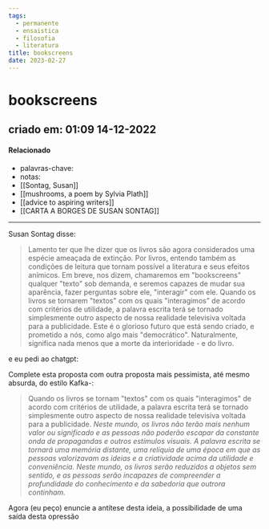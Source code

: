 ```yaml
---
tags:
  - permanente
  - ensaistica
  - filosofia
  - literatura
title: bookscreens
date: 2023-02-27
---
```


# bookscreens

## criado em: 01:09 14-12-2022

#### Relacionado

- palavras-chave: 
- notas:
- [[Sontag, Susan]]
- [[mushrooms, a poem by Sylvia Plath]]
- [[advice to aspiring writers]]
- [[CARTA A BORGES DE SUSAN SONTAG]]

---

Susan Sontag disse:

> Lamento ter que lhe dizer que os livros são agora considerados uma espécie ameaçada de extinção. Por livros, entendo também as condições de leitura que tornam possível a literatura e seus efeitos anímicos. Em breve, nos dizem, chamaremos em "bookscreens" qualquer "texto" sob demanda, e seremos capazes de mudar sua aparência, fazer perguntas sobre ele, "interagir" com ele. Quando os livros se tornarem "textos" com os quais "interagimos" de acordo com critérios de utilidade, a palavra escrita terá se tornado simplesmente outro aspecto de nossa realidade televisiva voltada para a publicidade. Este é o glorioso futuro que está sendo criado, e prometido a nós, como algo mais "democrático". Naturalmente, significa nada menos que a morte da interioridade - e do livro.

e eu pedi ao chatgpt:

Complete esta proposta com outra proposta mais pessimista, até mesmo absurda, do estilo Kafka-:

>Quando os livros se tornam "textos" com os quais "interagimos" de acordo com critérios de utilidade, a palavra escrita terá se tornado simplesmente outro aspecto de nossa realidade televisiva voltada para a publicidade. *Neste mundo, os livros não terão mais nenhum valor ou significado e as pessoas não poderão escapar da constante onda de propagandas e outros estímulos visuais. A palavra escrita se tornará uma memória distante, uma relíquia de uma época em que as pessoas valorizavam as ideias e a criatividade acima da utilidade e conveniência. Neste mundo, os livros serão reduzidos a objetos sem sentido, e as pessoas serão incapazes de compreender a profundidade do conhecimento e da sabedoria que outrora continham.*

Agora (eu peço) enuncie a antítese desta ideia, a possibilidade de uma saída desta opressão
